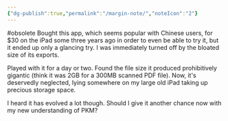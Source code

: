 ```yaml
---
{"dg-publish":true,"permalink":"/margin-note/","noteIcon":"2"}
---
```


#obsolete 
Bought this app, which seems popular with Chinese users, for $30 on the iPad some three years ago in order to even be able to try it, but it ended up only a glancing try. I was immediately turned off by the bloated size of its exports.

Played with it for a day or two. Found the file size it produced prohibitively gigantic (think it was 2GB for a 300MB scanned PDF file). Now, it's deservedly neglected, lying somewhere on my large old iPad taking up precious storage space. 

I heard it has evolved a lot though. Should I give it another chance now with my new understanding of PKM?